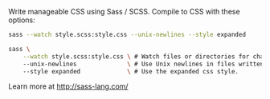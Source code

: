 Write manageable CSS using Sass / SCSS. Compile to CSS with these options:
```sh
sass --watch style.scss:style.css --unix-newlines --style expanded
```
```sh
sass \
    --watch style.scss:style.css \ # Watch files or directories for changes.
    --unix-newlines              \ # Use Unix newlines in files written.
    --style expanded             \ # Use the expanded css style.
```

Learn more at <a href="http://sass-lang.com/">http://sass-lang.com/</a>